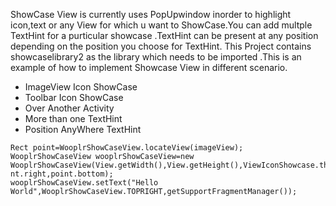 ShowCase View is currently uses PopUpwindow inorder to highlight icon,text or any View for which u want to ShowCase.You can add multple TextHint for a purticular showcase .TextHint can be present at any position depending on the position you choose for TextHint.
This Project contains showcaselibrary2 as the library which needs to be imported .This is an example of how to implement Showcase View in different scenario.


*  ImageView Icon ShowCase
*  Toolbar Icon ShowCase
*  Over Another Activity
*  More than one TextHint
*  Position AnyWhere TextHint


 ``` 
Rect point=WooplrShowCaseView.locateView(imageView);
WooplrShowCaseView wooplrShowCaseView=new          WooplrShowCaseView(View.getWidth(),View.getHeight(),ViewIconShowcase.this,getApplicationContext(),getWindow(),poi    nt.right,point.bottom);
wooplrShowCaseView.setText("Hello World",WooplrShowCaseView.TOPRIGHT,getSupportFragmentManager());
```
 
